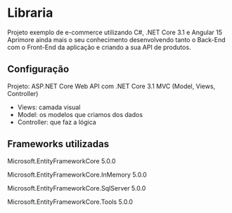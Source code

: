 # Libraria
Projeto exemplo de e-commerce utilizando C#, .NET Core 3.1 e Angular 15
Aprimore ainda mais o seu conhecimento desenvolvendo tanto o Back-End com o Front-End da aplicação e criando a sua API de produtos.

## Configuração
Projeto: ASP.NET Core Web API com .NET Core 3.1
MVC (Model, Views, Controller)
* Views: camada visual
* Model: os modelos que criamos dos dados
* Controller: que faz a lógica

## Frameworks utilizadas
Microsoft.EntityFrameworkCore 5.0.0

Microsoft.EntityFrameworkCore.InMemory 5.0.0

Microsoft.EntityFrameworkCore.SqlServer 5.0.0

Microsoft.EntityFrameworkCore.Tools 5.0.0


